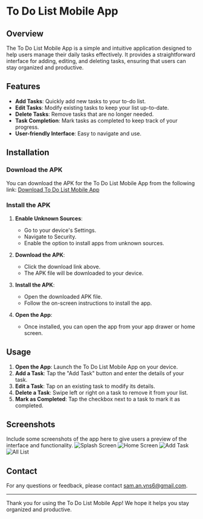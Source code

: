 # To Do List Mobile App

## Overview
The To Do List Mobile App is a simple and intuitive application designed to help users manage their daily tasks effectively. It provides a straightforward interface for adding, editing, and deleting tasks, ensuring that users can stay organized and productive.

## Features
- **Add Tasks**: Quickly add new tasks to your to-do list.
- **Edit Tasks**: Modify existing tasks to keep your list up-to-date.
- **Delete Tasks**: Remove tasks that are no longer needed.
- **Task Completion**: Mark tasks as completed to keep track of your progress.
- **User-friendly Interface**: Easy to navigate and use.

## Installation

### Download the APK
You can download the APK for the To Do List Mobile App from the following link:
[Download To Do List Mobile App](https://drive.google.com/file/d/1WkHHrsZTuw87JiKn0Dw4u1Faa3wGEDCB/view?usp=drive_link)

### Install the APK
1. **Enable Unknown Sources**: 
   - Go to your device's Settings.
   - Navigate to Security.
   - Enable the option to install apps from unknown sources.

2. **Download the APK**:
   - Click the download link above.
   - The APK file will be downloaded to your device.

3. **Install the APK**:
   - Open the downloaded APK file.
   - Follow the on-screen instructions to install the app.

4. **Open the App**:
   - Once installed, you can open the app from your app drawer or home screen.

## Usage
1. **Open the App**: Launch the To Do List Mobile App on your device.
2. **Add a Task**: Tap the "Add Task" button and enter the details of your task.
3. **Edit a Task**: Tap on an existing task to modify its details.
4. **Delete a Task**: Swipe left or right on a task to remove it from your list.
5. **Mark as Completed**: Tap the checkbox next to a task to mark it as completed.

## Screenshots
Include some screenshots of the app here to give users a preview of the interface and functionality.
![Splash Screen](https://github.com/Ataussmad-Ansari/ToDo_List/blob/main/screenshot/splash.jpg)
![Home Screen](https://github.com/Ataussmad-Ansari/ToDo_List/blob/main/screenshot/home.jpg)
![Add Task](https://github.com/Ataussmad-Ansari/ToDo_List/blob/main/screenshot/addTask.jpg)
![All List](https://github.com/Ataussmad-Ansari/ToDo_List/blob/main/screenshot/allList.jpg)

## Contact
For any questions or feedback, please contact [sam.an.vns6@gmail.com](mailto:sam.an.vns6@gmail.com).

---

Thank you for using the To Do List Mobile App! We hope it helps you stay organized and productive.

